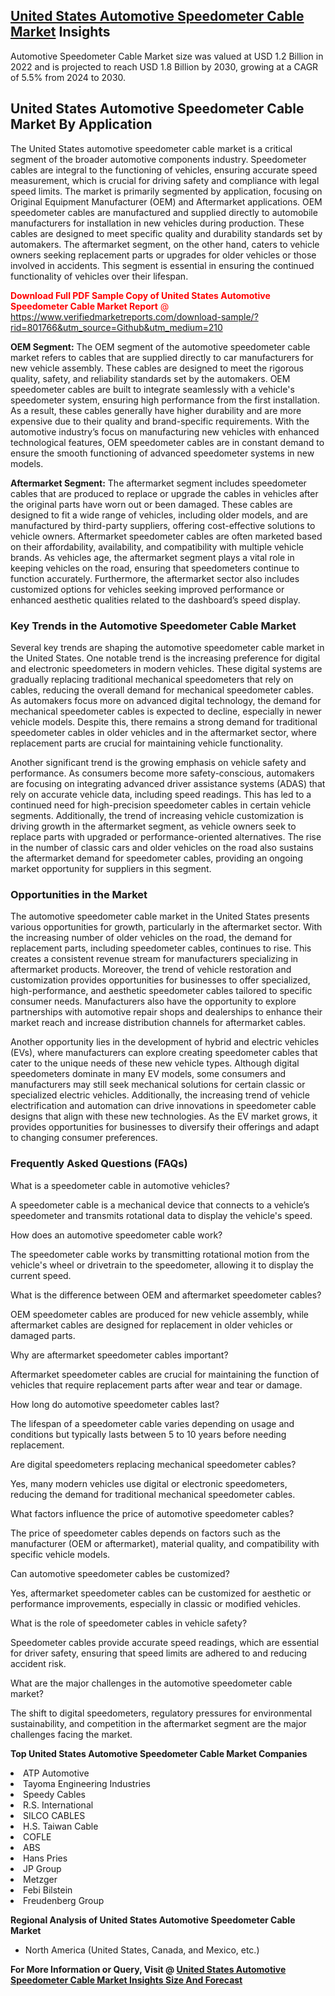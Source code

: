 <h2><a href="https://www.verifiedmarketreports.com/download-sample/?rid=801766&amp;utm_source=Github&amp;utm_medium=210" target="_blank">United States Automotive Speedometer Cable Market</a> Insights</h2><p>Automotive Speedometer Cable Market size was valued at USD 1.2 Billion in 2022 and is projected to reach USD 1.8 Billion by 2030, growing at a CAGR of 5.5% from 2024 to 2030.</p><p><h2>United States Automotive Speedometer Cable Market By Application</h2><p>The United States automotive speedometer cable market is a critical segment of the broader automotive components industry. Speedometer cables are integral to the functioning of vehicles, ensuring accurate speed measurement, which is crucial for driving safety and compliance with legal speed limits. The market is primarily segmented by application, focusing on Original Equipment Manufacturer (OEM) and Aftermarket applications. OEM speedometer cables are manufactured and supplied directly to automobile manufacturers for installation in new vehicles during production. These cables are designed to meet specific quality and durability standards set by automakers. The aftermarket segment, on the other hand, caters to vehicle owners seeking replacement parts or upgrades for older vehicles or those involved in accidents. This segment is essential in ensuring the continued functionality of vehicles over their lifespan. <p><span class=""><span style="color: #ff0000;"><strong>Download Full PDF Sample Copy of United States Automotive Speedometer Cable Market Report</strong> @ </span><a href="https://www.verifiedmarketreports.com/download-sample/?rid=801766&amp;utm_source=Github&amp;utm_medium=210" target="_blank">https://www.verifiedmarketreports.com/download-sample/?rid=801766&amp;utm_source=Github&amp;utm_medium=210</a></span></p></p><p><strong>OEM Segment:</strong> The OEM segment of the automotive speedometer cable market refers to cables that are supplied directly to car manufacturers for new vehicle assembly. These cables are designed to meet the rigorous quality, safety, and reliability standards set by the automakers. OEM speedometer cables are built to integrate seamlessly with a vehicle's speedometer system, ensuring high performance from the first installation. As a result, these cables generally have higher durability and are more expensive due to their quality and brand-specific requirements. With the automotive industry’s focus on manufacturing new vehicles with enhanced technological features, OEM speedometer cables are in constant demand to ensure the smooth functioning of advanced speedometer systems in new models.<p><strong>Aftermarket Segment:</strong> The aftermarket segment includes speedometer cables that are produced to replace or upgrade the cables in vehicles after the original parts have worn out or been damaged. These cables are designed to fit a wide range of vehicles, including older models, and are manufactured by third-party suppliers, offering cost-effective solutions to vehicle owners. Aftermarket speedometer cables are often marketed based on their affordability, availability, and compatibility with multiple vehicle brands. As vehicles age, the aftermarket segment plays a vital role in keeping vehicles on the road, ensuring that speedometers continue to function accurately. Furthermore, the aftermarket sector also includes customized options for vehicles seeking improved performance or enhanced aesthetic qualities related to the dashboard’s speed display.<h3>Key Trends in the Automotive Speedometer Cable Market</h3><p>Several key trends are shaping the automotive speedometer cable market in the United States. One notable trend is the increasing preference for digital and electronic speedometers in modern vehicles. These digital systems are gradually replacing traditional mechanical speedometers that rely on cables, reducing the overall demand for mechanical speedometer cables. As automakers focus more on advanced digital technology, the demand for mechanical speedometer cables is expected to decline, especially in newer vehicle models. Despite this, there remains a strong demand for traditional speedometer cables in older vehicles and in the aftermarket sector, where replacement parts are crucial for maintaining vehicle functionality.<p>Another significant trend is the growing emphasis on vehicle safety and performance. As consumers become more safety-conscious, automakers are focusing on integrating advanced driver assistance systems (ADAS) that rely on accurate vehicle data, including speed readings. This has led to a continued need for high-precision speedometer cables in certain vehicle segments. Additionally, the trend of increasing vehicle customization is driving growth in the aftermarket segment, as vehicle owners seek to replace parts with upgraded or performance-oriented alternatives. The rise in the number of classic cars and older vehicles on the road also sustains the aftermarket demand for speedometer cables, providing an ongoing market opportunity for suppliers in this segment.<h3>Opportunities in the Market</h3><p>The automotive speedometer cable market in the United States presents various opportunities for growth, particularly in the aftermarket sector. With the increasing number of older vehicles on the road, the demand for replacement parts, including speedometer cables, continues to rise. This creates a consistent revenue stream for manufacturers specializing in aftermarket products. Moreover, the trend of vehicle restoration and customization provides opportunities for businesses to offer specialized, high-performance, and aesthetic speedometer cables tailored to specific consumer needs. Manufacturers also have the opportunity to explore partnerships with automotive repair shops and dealerships to enhance their market reach and increase distribution channels for aftermarket cables.<p>Another opportunity lies in the development of hybrid and electric vehicles (EVs), where manufacturers can explore creating speedometer cables that cater to the unique needs of these new vehicle types. Although digital speedometers dominate in many EV models, some consumers and manufacturers may still seek mechanical solutions for certain classic or specialized electric vehicles. Additionally, the increasing trend of vehicle electrification and automation can drive innovations in speedometer cable designs that align with these new technologies. As the EV market grows, it provides opportunities for businesses to diversify their offerings and adapt to changing consumer preferences.<h3>Frequently Asked Questions (FAQs)</h3><p>What is a speedometer cable in automotive vehicles?</p><p>A speedometer cable is a mechanical device that connects to a vehicle’s speedometer and transmits rotational data to display the vehicle's speed.</p><p>How does an automotive speedometer cable work?</p><p>The speedometer cable works by transmitting rotational motion from the vehicle's wheel or drivetrain to the speedometer, allowing it to display the current speed.</p><p>What is the difference between OEM and aftermarket speedometer cables?</p><p>OEM speedometer cables are produced for new vehicle assembly, while aftermarket cables are designed for replacement in older vehicles or damaged parts.</p><p>Why are aftermarket speedometer cables important?</p><p>Aftermarket speedometer cables are crucial for maintaining the function of vehicles that require replacement parts after wear and tear or damage.</p><p>How long do automotive speedometer cables last?</p><p>The lifespan of a speedometer cable varies depending on usage and conditions but typically lasts between 5 to 10 years before needing replacement.</p><p>Are digital speedometers replacing mechanical speedometer cables?</p><p>Yes, many modern vehicles use digital or electronic speedometers, reducing the demand for traditional mechanical speedometer cables.</p><p>What factors influence the price of automotive speedometer cables?</p><p>The price of speedometer cables depends on factors such as the manufacturer (OEM or aftermarket), material quality, and compatibility with specific vehicle models.</p><p>Can automotive speedometer cables be customized?</p><p>Yes, aftermarket speedometer cables can be customized for aesthetic or performance improvements, especially in classic or modified vehicles.</p><p>What is the role of speedometer cables in vehicle safety?</p><p>Speedometer cables provide accurate speed readings, which are essential for driver safety, ensuring that speed limits are adhered to and reducing accident risk.</p><p>What are the major challenges in the automotive speedometer cable market?</p><p>The shift to digital speedometers, regulatory pressures for environmental sustainability, and competition in the aftermarket segment are the major challenges facing the market.</p></p><p><strong>Top United States Automotive Speedometer Cable Market Companies</strong></p><div data-test-id=""><p><li>ATP Automotive</li><li> Tayoma Engineering Industries</li><li> Speedy Cables</li><li> R.S. International</li><li> SILCO CABLES</li><li> H.S. Taiwan Cable</li><li> COFLE</li><li> ABS</li><li> Hans Pries</li><li> JP Group</li><li> Metzger</li><li> Febi Bilstein</li><li> Freudenberg Group</li></p><div><strong>Regional Analysis of&nbsp;United States Automotive Speedometer Cable Market</strong></div><ul><li dir="ltr"><p dir="ltr">North America&nbsp;(United States, Canada, and Mexico, etc.)</p></li></ul><p><strong>For More Information or Query, Visit @&nbsp;</strong><strong><a href="https://www.verifiedmarketreports.com/product/automotive-speedometer-cable-market/?utm_source=Github&amp;utm_medium=210" target="_blank">United States Automotive Speedometer Cable Market Insights Size And Forecast</a></strong></p></div>
